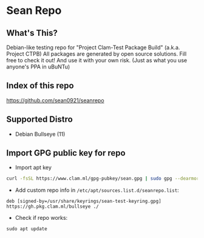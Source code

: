 # Sean Repo
## What's This?
Debian-like testing repo for "Project Clam-Test Package Build" (a.k.a. Project CTPB)
All packages are generated by open source solutions.  Fill free to check it out!  And use it with your own risk. (Just as what you use anyone's PPA in uBuNTu)

## Index of this repo
https://github.com/sean0921/seanrepo

## Supported Distro
* Debian Bullseye (11)

## Import GPG public key for repo
* Import apt key
```bash
curl -fsSL https://www.clam.ml/gpg-pubkey/sean.gpg | sudo gpg --dearmor -o  /usr/share/keyrings/sean-test-keyring.gpg
```

* Add custom repo info in `/etc/apt/sources.list.d/seanrepo.list`:
```
deb [signed-by=/usr/share/keyrings/sean-test-keyring.gpg] https://gh.pkg.clam.ml/bullseye ./
```

* Check if repo works:
```
sudo apt update
```
